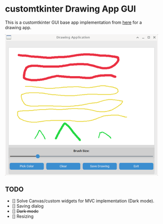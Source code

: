 # customtkinter Drawing App GUI

This is a customtkinter GUI base app implementation from [here](https://dailypythonprojects.substack.com/) for a drawing app.



![image](sc1.png)

## TODO
- [] Solve Canvas/custom widgets for MVC implementation (Dark mode).
- [] Saving dialog
- [] ~~Dark mode~~
- [] Resizing